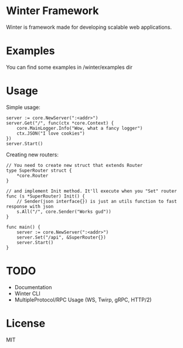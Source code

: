 # Winter Framework
Winter is framework made for developing scalable web applications.

# Examples
You can find some examples in /winter/examples dir

# Usage
Simple usage:
```
server := core.NewServer(":<addr>")
server.Get("/", func(ctx *core.Context) {
    core.MainLogger.Info("Wow, what a fancy logger")
    ctx.JSON("I love cookies")
})
server.Start()
```

Creating new routers:
```
// You need to create new struct that extends Router
type SuperRouter struct {
    *core.Router
}

// and implement Init method. It'll execute when you "Set" router
func (s *SuperRouter) Init() {
    // Sender(json interface{}) is just an utils function to fast response with json
    s.All("/", core.Sender("Works gud"))
}

func main() {
    server := core.NewServer(":<addr>")
    server.Set("/api", &SuperRouter{})
    server.Start()
}
```

# TODO
* Documentation
* Winter CLI
* MultipleProtocol/RPC Usage (WS, Twirp, gRPC, HTTP/2)

# License
MIT
